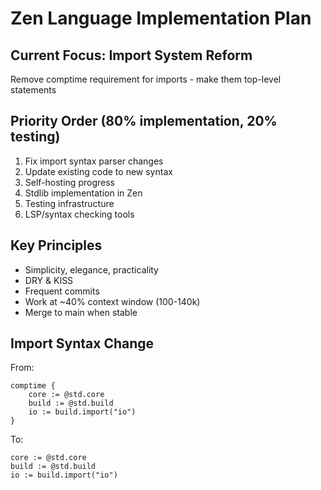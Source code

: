 # Zen Language Implementation Plan

## Current Focus: Import System Reform
Remove comptime requirement for imports - make them top-level statements

## Priority Order (80% implementation, 20% testing)
1. Fix import syntax parser changes
2. Update existing code to new syntax  
3. Self-hosting progress
4. Stdlib implementation in Zen
5. Testing infrastructure
6. LSP/syntax checking tools

## Key Principles
- Simplicity, elegance, practicality
- DRY & KISS
- Frequent commits
- Work at ~40% context window (100-140k)
- Merge to main when stable

## Import Syntax Change
From:
```zen
comptime {
    core := @std.core
    build := @std.build
    io := build.import("io")
}
```

To:
```zen
core := @std.core
build := @std.build
io := build.import("io")
```